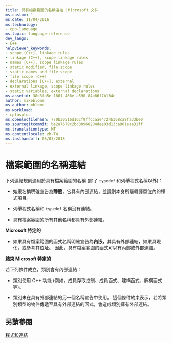 ```yaml
---
title: 具有檔案範圍的名稱連結 |Microsoft 文件
ms.custom: ''
ms.date: 11/04/2016
ms.technology:
- cpp-language
ms.topic: language-reference
dev_langs:
- C++
helpviewer_keywords:
- scope [C++], linkage rules
- linkage [C++], scope linkage rules
- names [C++], scope linkage rules
- static modifier, file scope
- static names and file scope
- file scope [C++]
- declarations [C++], external
- external linkage, scope linkage rules
- static variables, external declarations
ms.assetid: 38d3fa5e-1861-466e-a590-84b86f7b184e
author: mikeblome
ms.author: mblome
ms.workload:
- cplusplus
ms.openlocfilehash: 770b30516d16cf9ffccaae4724b368ca8fa33be0
ms.sourcegitcommit: be2a7679c2bd80968204dee03d13ca961eaa31ff
ms.translationtype: MT
ms.contentlocale: zh-TW
ms.lasthandoff: 05/03/2018
---
```

# <a name="linkage-in-names-with-file-scope"></a>檔案範圍的名稱連結
下列連結規則適用於具有檔案範圍的名稱 (除了 `typedef` 和列舉程式名稱以外)：  
  
-   如果名稱明確宣告為**靜態**，它具有內部連結，並識別本身所屬轉譯單位內的程式項目。  
  
-   列舉程式名稱和 `typedef` 名稱沒有連結。  
  
-   具有檔案範圍的所有其他名稱都具有外部連結。  
  
 **Microsoft 特定的**  
  
-   如果具有檔案範圍的函式名稱明確宣告為**內嵌**，其具有外部連結，如果具現化，或參考其位址。 因此，具有檔案範圍的函式可以有內部或外部連結。  
  
 **結束 Microsoft 特定的**  
  
 若下列條件成立，類別會有內部連結：  
  
-   類別使用 C++ 功能 (例如，成員存取控制、成員函式、建構函式、解構函式等)。  
  
-   類別未在具有外部連結的另一個名稱宣告中使用。 這個條件約束表示，若將類別類型的物件傳遞至具有外部連結的函式，會造成類別擁有外部連結。  
  
## <a name="see-also"></a>另請參閱  
 [程式和連結](../cpp/program-and-linkage-cpp.md)